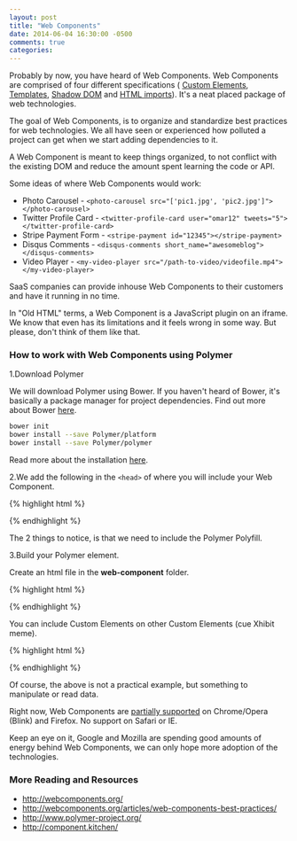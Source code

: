 ```yaml
---
layout: post
title: "Web Components"
date: 2014-06-04 16:30:00 -0500
comments: true
categories:
---
```


Probably by now, you have heard of Web Components. Web Components are comprised
of four different specifications (
[Custom Elements](http://www.polymer-project.org/platform/custom-elements.html),
[Templates](http://www.polymer-project.org/docs/polymer/template.html),
[Shadow DOM](http://www.polymer-project.org/platform/shadow-dom.html) and
[HTML imports](http://www.polymer-project.org/platform/html-imports.html)). It's
a neat placed package of web technologies.

The goal of Web Components, is to organize and standardize best practices for web
technologies. We all have seen or experienced how polluted a project can get when we
start adding dependencies to it.

A Web Component is meant to keep things organized, to not conflict with the existing
DOM and reduce the amount spent learning the code or API.

Some ideas of where Web Components would work:

* Photo Carousel - `<photo-carousel src="['pic1.jpg', 'pic2.jpg']"></photo-carousel>`
* Twitter Profile Card - `<twitter-profile-card user="omar12" tweets="5"></twitter-profile-card>`
* Stripe Payment Form - `<stripe-payment id="12345"></stripe-payment>`
* Disqus Comments - `<disqus-comments short_name="awesomeblog"></disqus-comments>`
* Video Player - `<my-video-player src="/path-to-video/videofile.mp4"></my-video-player>`

SaaS companies can provide inhouse Web Components to their customers and have it
running in no time.

In "Old HTML" terms, a Web Component is a JavaScript plugin on an iframe. We know
that even has its limitations and it feels wrong in some way. But please, don't
think of them like that.

### How to work with Web Components using Polymer

1.Download Polymer

We will download Polymer using Bower. If you haven't heard of Bower, it's basically
a package manager for project dependencies. Find out more about Bower [here](http://bower.io/).

```bash
bower init
bower install --save Polymer/platform
bower install --save Polymer/polymer
```

Read more about the installation [here](http://www.polymer-project.org/docs/start/getting-the-code.html).

2.We add the following in the `<head>` of where you will include your Web Component.

{% highlight html %}
<head>
  <!-- 1. Import the Web Components Polyfill -->
  <script src="bower_components/platform/platform.js"></script>

  <!-- 2. Import the Custom Elements-->
  <link rel="import" href="web-components/my-cool-element.html">
</head>
{% endhighlight %}

The 2 things to notice, is that we need to include the Polymer Polyfill.

3.Build your Polymer element.

Create an html file in the **web-component** folder.

{% highlight html %}
<!-- Import Polymer -->
<link rel="import" href="../bower_components/polymer/polymer.html">

<!-- Define your custom element -->
<polymer-element name="my-cool-element" noscript>
    <template>
        <h3>My Cool Element</h3>
    </template>

</polymer-element>
{% endhighlight %}

You can include Custom Elements on other Custom Elements (cue Xhibit meme).

{% highlight html %}
<!-- Import Polymer -->
<link rel="import" href="../bower_components/polymer/polymer.html">
<link rel="import" href="my-cool-element.html">

<!-- Define your custom element -->
<polymer-element name="my-cool-element" noscript>
    <template>
        <h1>Super Cool Element!</h1>
        <my-cool-element></my-cool-element>
    </template>

</polymer-element>
{% endhighlight %}

Of course, the above is not a practical example, but something to manipulate or
read data.

Right now, Web Components are [partially supported](http://jonrimmer.github.io/are-we-componentized-yet/)
on Chrome/Opera (Blink) and Firefox. No support on Safari or IE.

Keep an eye on it, Google and Mozilla are spending good amounts of
energy behind Web Components, we can only hope more adoption of the technologies.

### More Reading and Resources
* <http://webcomponents.org/>
* <http://webcomponents.org/articles/web-components-best-practices/>
* <http://www.polymer-project.org/>
* <http://component.kitchen/>
